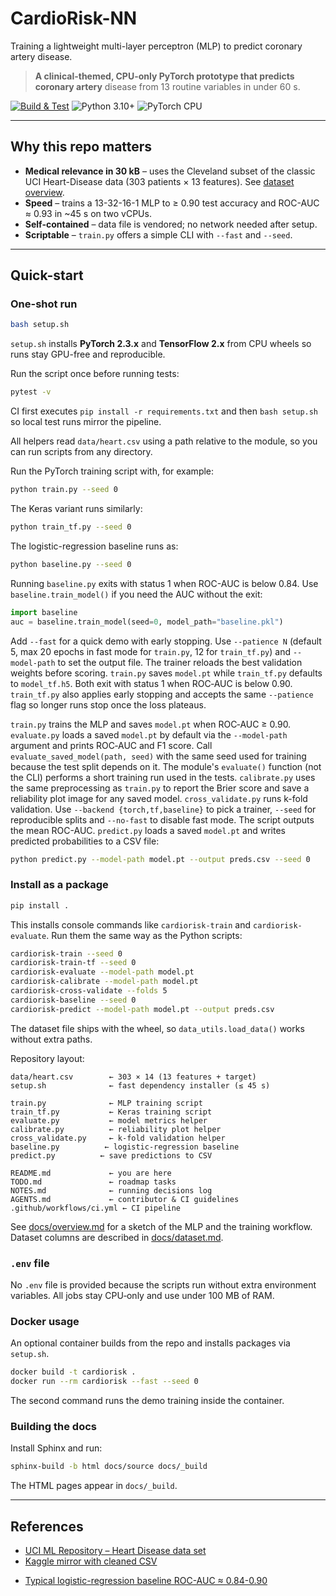 <!-- markdownlint-disable MD013 -->
# CardioRisk-NN

Training a lightweight multi-layer perceptron (MLP) to predict coronary artery
disease.

> **A clinical-themed, CPU-only PyTorch prototype that predicts coronary artery**
> disease from 13 routine variables in under 60 s.

[![Build & Test][ci-badge]][ci-link]
![Python 3.10+](https://img.shields.io/badge/python-3.10%2B-blue)
![PyTorch CPU](https://img.shields.io/badge/PyTorch-2.3%20CPU-lightgrey)

---

## Why this repo matters

* **Medical relevance in 30 kB** – uses the Cleveland subset of the classic UCI
  Heart-Disease data (303 patients × 13 features). See [dataset overview](docs/dataset.md).
* **Speed** – trains a 13-32-16-1 MLP to ≥ 0.90 test accuracy and ROC-AUC ≈
  0.93 in ~45 s on two vCPUs.
* **Self-contained** – data file is vendored; no network needed after setup.
* **Scriptable** – `train.py` offers a simple CLI with `--fast` and `--seed`.

---

## Quick-start

### One-shot run

```bash
bash setup.sh
```

`setup.sh` installs **PyTorch 2.3.x** and **TensorFlow 2.x** from CPU wheels so
runs stay GPU-free and reproducible.

Run the script once before running tests:

```bash
pytest -v
```

CI first executes `pip install -r requirements.txt` and then `bash setup.sh`
so local test runs mirror the pipeline.

All helpers read `data/heart.csv` using a path relative to the module, so you
can run scripts from any directory.

Run the PyTorch training script with, for example:

```bash
python train.py --seed 0
```

The Keras variant runs similarly:

```bash
python train_tf.py --seed 0
```

The logistic-regression baseline runs as:

```bash
python baseline.py --seed 0
```

Running `baseline.py` exits with status 1 when ROC-AUC is below 0.84. Use
`baseline.train_model()` if you need the AUC without the exit:

```python
import baseline
auc = baseline.train_model(seed=0, model_path="baseline.pkl")
```

Add `--fast` for a quick demo with early stopping. Use `--patience N` (default
5, max 20 epochs in fast mode for `train.py`, 12 for `train_tf.py`) and
`--model-path` to set the output file. The trainer reloads the best validation
weights before scoring. `train.py` saves `model.pt` while `train_tf.py` defaults
to `model_tf.h5`. Both
exit with status 1 when ROC‑AUC is below 0.90.
`train_tf.py` also applies early stopping and accepts the same `--patience`
flag so longer runs stop once the loss plateaus.

`train.py` trains the MLP and saves `model.pt` when ROC‑AUC ≥ 0.90.
`evaluate.py` loads a saved `model.pt` by default via the `--model-path`
argument and prints ROC‑AUC and F1 score. Call
`evaluate_saved_model(path, seed)` with the same seed used for training because
the test split depends on it. The module's
`evaluate()` function (not the CLI) performs a short training run used in the
tests.
`calibrate.py` uses the same preprocessing as `train.py` to report the Brier
score and save a reliability plot image for any saved model.
`cross_validate.py` runs k-fold validation.
Use `--backend {torch,tf,baseline}` to pick a trainer,
`--seed` for reproducible splits and `--no-fast` to disable fast mode.
The script outputs the mean ROC-AUC.
`predict.py` loads a saved `model.pt` and writes predicted probabilities to a
CSV file:

```bash
python predict.py --model-path model.pt --output preds.csv --seed 0
```

### Install as a package

```bash
pip install .
```

This installs console commands like `cardiorisk-train` and `cardiorisk-evaluate`.
Run them the same way as the Python scripts:

```bash
cardiorisk-train --seed 0
cardiorisk-train-tf --seed 0
cardiorisk-evaluate --model-path model.pt
cardiorisk-calibrate --model-path model.pt
cardiorisk-cross-validate --folds 5
cardiorisk-baseline --seed 0
cardiorisk-predict --model-path model.pt --output preds.csv
```

The dataset file ships with the wheel, so `data_utils.load_data()` works
without extra paths.

Repository layout:

```text
data/heart.csv        ← 303 × 14 (13 features + target)
setup.sh              ← fast dependency installer (≤ 45 s)

train.py              ← MLP training script
train_tf.py           ← Keras training script
evaluate.py           ← model metrics helper
calibrate.py          ← reliability plot helper
cross_validate.py     ← k-fold validation helper
baseline.py          ← logistic-regression baseline
predict.py          ← save predictions to CSV

README.md             ← you are here
TODO.md               ← roadmap tasks
NOTES.md              ← running decisions log
AGENTS.md             ← contributor & CI guidelines
.github/workflows/ci.yml ← CI pipeline
```

See [docs/overview.md](docs/overview.md) for a sketch of the MLP and
the training workflow. Dataset columns are described in [docs/dataset.md](docs/dataset.md).

### `.env` file

No `.env` file is provided because the scripts run without extra
environment variables. All jobs stay CPU‑only and use under 100 MB of RAM.

### Docker usage

An optional container builds from the repo and installs packages via
`setup.sh`.

```bash
docker build -t cardiorisk .
docker run --rm cardiorisk --fast --seed 0
```

The second command runs the demo training inside the container.

### Building the docs

Install Sphinx and run:

```bash
sphinx-build -b html docs/source docs/_build
```

The HTML pages appear in `docs/_build`.

---

## References

* [UCI ML Repository – Heart Disease data set](https://archive.ics.uci.edu)
* [Kaggle mirror with cleaned CSV](https://kaggle.com)
<!-- markdown-link-check-disable -->
* [Typical logistic-regression baseline ROC-AUC ≈ 0.84-0.90](
  https://www.ncbi.nlm.nih.gov/pmc/articles/PMC4885402/)
<!-- markdown-link-check-enable -->

[ci-badge]:
  https://img.shields.io/github/actions/workflow/status/IvanStarostin1984/CardioRisk-NN/ci.yml?branch=main
[ci-link]: https://github.com/IvanStarostin1984/CardioRisk-NN
